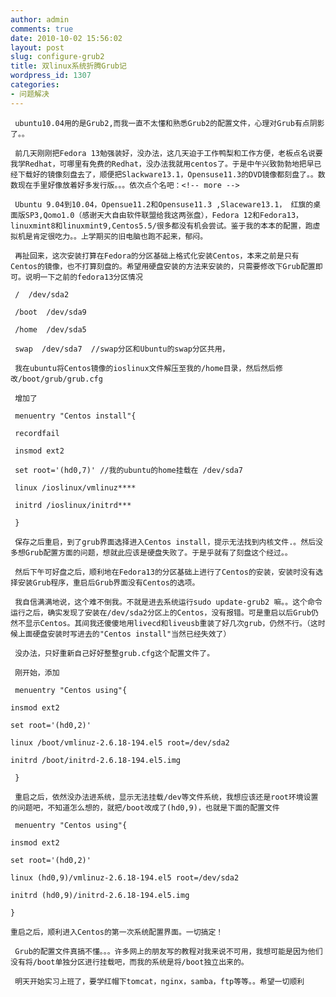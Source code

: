 ```yaml
---
author: admin
comments: true
date: 2010-10-02 15:56:02
layout: post
slug: configure-grub2
title: 双linux系统折腾Grub记
wordpress_id: 1307
categories:
- 问题解决
---
```


	 ubuntu10.04用的是Grub2,而我一直不太懂和熟悉Grub2的配置文件，心理对Grub有点阴影了。。

	 前几天刚刚把Fedora 13勉强装好，没办法，这几天迫于工作鸭梨和工作方便，老板点名说要我学Redhat，可哪里有免费的Redhat，没办法我就用centos了。于是中午兴致勃勃地把早已经下载好的镜像刻盘去了，顺便把Slackware13.1，Opensuse11.3的DVD镜像都刻盘了。。数数现在手里好像放着好多发行版。。。依次点个名吧：<!-- more -->

	 Ubuntu 9.04到10.04，Opensue11.2和Opensuse11.3 ,Slaceware13.1， 红旗的桌面版SP3,Qomo1.0（感谢天大自由软件联盟给我这两张盘），Fedora 12和Fedora13，linuxmint8和linuxmint9,Centos5.5/很多都没有机会尝试。鉴于我的本本的配置，跑虚拟机是肯定很吃力。。上学期买的旧电脑也跑不起来，郁闷。

	 再扯回来，这次安装打算在Fedora的分区基础上格式化安装Centos，本来之前是只有Centos的镜像，也不打算刻盘的。希望用硬盘安装的方法来安装的，只需要修改下Grub配置即可。说明一下之前的fedora13分区情况

	 /  /dev/sda2

	 /boot  /dev/sda9

	 /home  /dev/sda5

	 swap  /dev/sda7  //swap分区和Ubuntu的swap分区共用，

	 我在ubuntu将Centos镜像的ioslinux文件解压至我的/home目录，然后然后修改/boot/grub/grub.cfg

	 增加了

	 menuentry "Centos install"{

	 recordfail

	 insmod ext2

	 set root='(hd0,7)' //我的ubuntu的home挂载在 /dev/sda7

	 linux /ioslinux/vmlinuz****

	 initrd /ioslinux/initrd***

	 }

	 保存之后重启，到了grub界面选择进入Centos install，提示无法找到内核文件.。然后没多想Grub配置方面的问题，想就此应该是硬盘失败了。于是乎就有了刻盘这个经过。。

	 然后下午可好盘之后，顺利地在Fedora13的分区基础上进行了Centos的安装，安装时没有选择安装Grub程序，重启后Grub界面没有Centos的选项。

	 我自信满满地说，这个难不倒我。不就是进去系统运行sudo update-grub2 嘛。。这个命令运行之后，确实发现了安装在/dev/sda2分区上的Centos，没有报错。可是重启以后Grub仍然不显示Centos。其间我还傻傻地用livecd和liveusb重装了好几次grub，仍然不行。（这时候上面硬盘安装时写进去的"Centos install"当然已经失效了）

	 没办法，只好重新自己好好整整grub.cfg这个配置文件了。

	 刚开始，添加 

	 menuentry "Centos using"{

	insmod ext2

	set root='(hd0,2)'

	linux /boot/vmlinuz-2.6.18-194.el5 root=/dev/sda2

	initrd /boot/initrd-2.6.18-194.el5.img

	 }

	 重启之后，依然没办法进系统，显示无法挂载/dev等文件系统，我想应该还是root环境设置的问题吧，不知道怎么想的，就把/boot改成了(hd0,9)，也就是下面的配置文件

	 menuentry "Centos using"{

	insmod ext2

	set root='(hd0,2)'

	linux (hd0,9)/vmlinuz-2.6.18-194.el5 root=/dev/sda2

	initrd (hd0,9)/initrd-2.6.18-194.el5.img

	}

	重启之后，顺利进入Centos的第一次系统配置界面。一切搞定！

	 Grub的配置文件真搞不懂。。。许多网上的朋友写的教程对我来说不可用，我想可能是因为他们没有将/boot单独分区进行挂载吧，而我的系统是将/boot独立出来的。

	 明天开始实习上班了，要学红帽下tomcat，nginx，samba，ftp等等。。希望一切顺利 

